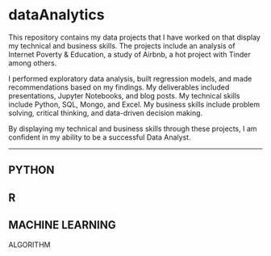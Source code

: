 # dataAnalytics

This repository contains my data projects that I have worked on that display my technical and business skills. The projects include an analysis of Internet Poverty & Education, a study of Airbnb, a hot project with Tinder among others. 

I performed exploratory data analysis, built regression models, and made recommendations based on my findings. My deliverables included presentations, Jupyter Notebooks, and blog posts. My technical skills include Python, SQL, Mongo, and Excel. My business skills include problem solving, critical thinking, and data-driven decision making. 

By displaying my technical and business skills through these projects, I am confident in my ability to be a successful Data Analyst.

---------------------------------------
PYTHON
---------------------------------------
R 
---------------------------------------
MACHINE LEARNING 
---------------------------------------
ALGORITHM
